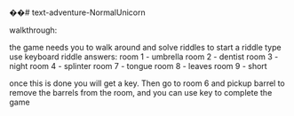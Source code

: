 ��#   t e x t - a d v e n t u r e - N o r m a l U n i c o r n  
 


walkthrough:

the game needs you to walk around and solve riddles
to start a riddle type use keyboard
riddle answers:
room 1 - umbrella
room 2 - dentist
room 3 - night
room 4 - splinter
room 7 - tongue
room 8 - leaves
room 9 - short

once this is done you will get a key.
Then go to room 6 and pickup barrel to remove the barrels from the room, and you can use key to complete the game
